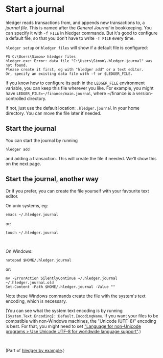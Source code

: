 # Start a journal

hledger reads transactions from, and appends new transactions to, a *journal file*.
This is named after the *General Journal* in bookkeeping.
You can specify it with `-f FILE` in hledger commands.
But it's good to configure a default file, so that you don't have to write `-f FILE` every time.

`hledger setup` or `hledger files` will show if a default file is configured:

```
PS C:\Users\Simon> hledger files
hledger.exe: Error: data file "C:\Users\Simon\.hledger.journal" was not found.
Please create it first, eg with "hledger add" or a text editor.
Or, specify an existing data file with -f or $LEDGER_FILE.
```

<!-- <br> -->

If you know how to configure its path in the `LEDGER_FILE` environment variable,
you can keep this file wherever you like.
For example, you might have `LEDGER_FILE=~/finance/main.journal`,
where ~/finance is a version-controlled directory.

If not, just use the default location: `.hledger.journal` in your home directory.
You can move the file later if needed.


## Start the journal

You can start the journal by running
```
hledger add
```
and adding a transaction. This will create the file if needed. We'll show this on the next page.

<!-- <br> -->

## Start the journal, another way

Or if you prefer, you can create the file yourself with your favourite text editor.

On unix systems, eg:
```
emacs ~/.hledger.journal
```
or:
```
touch ~/.hledger.journal
```

<br>

On Windows:
```
notepad $HOME/.hledger.journal
```
or:
```
mv -ErrorAction SilentlyContinue ~/.hledger.journal ~/.hledger.journal.old
Set-Content -Path $HOME/.hledger.journal -Value ""
```
<!-- 
(Warning, this erases any pre-existing .hledger.journal file.)
-->

Note these Windows commands create the file with the system's text encoding, which is necessary.

(You can see what the system text encoding is by running `[System.Text.Encoding]::Default.EncodingName`.
If you want your files to be compatible with non-Windows machines, the "Unicode (UTF-8)" encoding is best.
For that, you might need to set ["Language for non-Unicode programs > Use Unicode UTF-8 for worldwide language support"](install.md#text-encoding).)
<!--
See also: [Console]::OutputEncoding.EncodingName.
By default, GHC-compiled programs on Windows use the ANSI APIs ("Windows interprets these byte sequences based on the current system locale's ANSI code page"), and are affected by the above setting.
With +RTS --io-manager=native, they use the Unicode (Wide-Character) APIs ("These functions take wide character arguments, which are typically UTF-16 encoded strings ... Programs using these APIs are 'Unicode-aware'"). But currently (ghc 9.12) there is no support for networking with the native I/O manager.
-->

<!--
<br>

Now (or after completing `hledger add` on the next page), `hledger files` should list the file, with no error:
```
PS C:\Users\Simon> hledger files
C:\Users\Simon\.hledger.journal
```

<br>

Now, if you reran `hledger setup` you would see:

![hledger setup 2 in powershell](images/hledger-setup-2-powershell.png)
-->

<br>

(Part of [hledger by example](hledger-by-example.md).)
